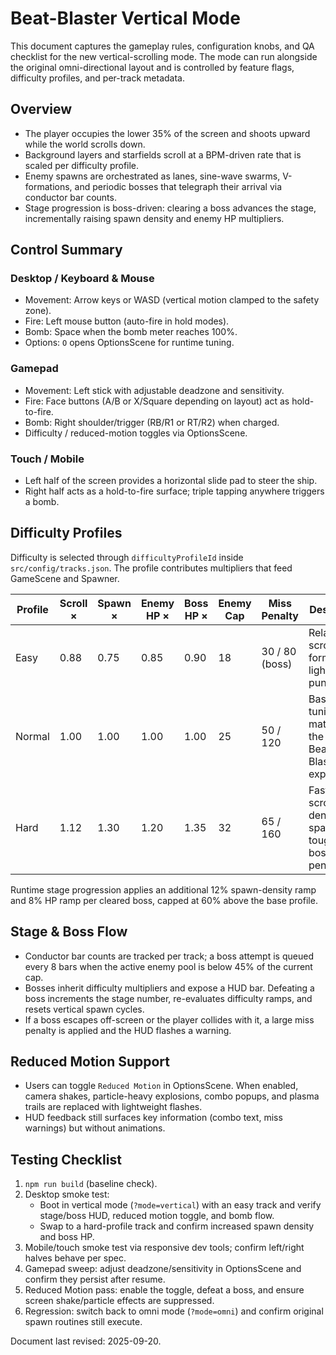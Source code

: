 # Beat-Blaster Vertical Mode

This document captures the gameplay rules, configuration knobs, and QA checklist for the new vertical-scrolling mode. The mode can run alongside the original omni-directional layout and is controlled by feature flags, difficulty profiles, and per-track metadata.

## Overview
- The player occupies the lower 35% of the screen and shoots upward while the world scrolls down.
- Background layers and starfields scroll at a BPM-driven rate that is scaled per difficulty profile.
- Enemy spawns are orchestrated as lanes, sine-wave swarms, V-formations, and periodic bosses that telegraph their arrival via conductor bar counts.
- Stage progression is boss-driven: clearing a boss advances the stage, incrementally raising spawn density and enemy HP multipliers.

## Control Summary
### Desktop / Keyboard & Mouse
- Movement: Arrow keys or WASD (vertical motion clamped to the safety zone).
- Fire: Left mouse button (auto-fire in hold modes).
- Bomb: Space when the bomb meter reaches 100%.
- Options: `O` opens OptionsScene for runtime tuning.

### Gamepad
- Movement: Left stick with adjustable deadzone and sensitivity.
- Fire: Face buttons (A/B or X/Square depending on layout) act as hold-to-fire.
- Bomb: Right shoulder/trigger (RB/R1 or RT/R2) when charged.
- Difficulty / reduced-motion toggles via OptionsScene.

### Touch / Mobile
- Left half of the screen provides a horizontal slide pad to steer the ship.
- Right half acts as a hold-to-fire surface; triple tapping anywhere triggers a bomb.

## Difficulty Profiles
Difficulty is selected through `difficultyProfileId` inside `src/config/tracks.json`. The profile contributes multipliers that feed GameScene and Spawner.

| Profile | Scroll × | Spawn × | Enemy HP × | Boss HP × | Enemy Cap | Miss Penalty | Description |
| ------- | -------- | ------- | ---------- | --------- | --------- | ------------ | ----------- |
| Easy    | 0.88     | 0.75    | 0.85       | 0.90      | 18        | 30 / 80 (boss)| Relaxed scroll, fewer formations, lighter punishment. |
| Normal  | 1.00     | 1.00    | 1.00       | 1.00      | 25        | 50 / 120     | Baseline tuning matching the original Beat-Blaster experience. |
| Hard    | 1.12     | 1.30    | 1.20       | 1.35      | 32        | 65 / 160     | Faster scroll, denser spawns, tougher bosses and penalties. |

Runtime stage progression applies an additional 12% spawn-density ramp and 8% HP ramp per cleared boss, capped at 60% above the base profile.

## Stage & Boss Flow
- Conductor bar counts are tracked per track; a boss attempt is queued every 8 bars when the active enemy pool is below 45% of the current cap.
- Bosses inherit difficulty multipliers and expose a HUD bar. Defeating a boss increments the stage number, re-evaluates difficulty ramps, and resets vertical spawn cycles.
- If a boss escapes off-screen or the player collides with it, a large miss penalty is applied and the HUD flashes a warning.

## Reduced Motion Support
- Users can toggle `Reduced Motion` in OptionsScene. When enabled, camera shakes, particle-heavy explosions, combo popups, and plasma trails are replaced with lightweight flashes.
- HUD feedback still surfaces key information (combo text, miss warnings) but without animations.

## Testing Checklist
1. `npm run build` (baseline check).
2. Desktop smoke test:
   - Boot in vertical mode (`?mode=vertical`) with an easy track and verify stage/boss HUD, reduced motion toggle, and bomb flow.
   - Swap to a hard-profile track and confirm increased spawn density and boss HP.
3. Mobile/touch smoke test via responsive dev tools; confirm left/right halves behave per spec.
4. Gamepad sweep: adjust deadzone/sensitivity in OptionsScene and confirm they persist after resume.
5. Reduced Motion pass: enable the toggle, defeat a boss, and ensure screen shake/particle effects are suppressed.
6. Regression: switch back to omni mode (`?mode=omni`) and confirm original spawn routines still execute.

Document last revised: 2025-09-20.
